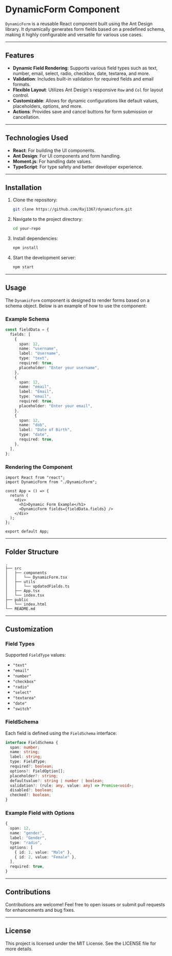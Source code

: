 # DynamicForm Component

`DynamicForm` is a reusable React component built using the Ant Design library. It dynamically generates form fields based on a predefined schema, making it highly configurable and versatile for various use cases.

---

## Features

- **Dynamic Field Rendering**: Supports various field types such as text, number, email, select, radio, checkbox, date, textarea, and more.
- **Validation**: Includes built-in validation for required fields and email formats.
- **Flexible Layout**: Utilizes Ant Design's responsive `Row` and `Col` for layout control.
- **Customizable**: Allows for dynamic configurations like default values, placeholders, options, and more.
- **Actions**: Provides save and cancel buttons for form submission or cancellation.

---

## Technologies Used

- **React**: For building the UI components.
- **Ant Design**: For UI components and form handling.
- **Moment.js**: For handling date values.
- **TypeScript**: For type safety and better developer experience.

---

## Installation

1. Clone the repository:
   ```bash
   git clone https://github.com/Raj1367/dynamicform.git
   ```
2. Navigate to the project directory:
   ```bash
   cd your-repo
   ```
3. Install dependencies:
   ```bash
   npm install
   ```
4. Start the development server:
   ```bash
   npm start
   ```

---

## Usage

The `DynamicForm` component is designed to render forms based on a schema object. Below is an example of how to use the component:

### Example Schema

```typescript
const fieldData = {
  fields: [
    {
      span: 12,
      name: "username",
      label: "Username",
      type: "text",
      required: true,
      placeholder: "Enter your username",
    },
    {
      span: 12,
      name: "email",
      label: "Email",
      type: "email",
      required: true,
      placeholder: "Enter your email",
    },
    {
      span: 12,
      name: "dob",
      label: "Date of Birth",
      type: "date",
      required: true,
    },
  ],
};
```

### Rendering the Component

```tsx
import React from "react";
import DynamicForm from "./DynamicForm";

const App = () => {
  return (
    <div>
      <h1>Dynamic Form Example</h1>
      <DynamicForm fields={fieldData.fields} />
    </div>
  );
};

export default App;
```

---

## Folder Structure

```
.
├── src
│   ├── components
│   │   └── DynamicForm.tsx
│   ├── utils
│   │   └── updatedFields.ts
│   ├── App.tsx
│   └── index.tsx
├── public
│   └── index.html
└── README.md
```

---

## Customization

### Field Types
Supported `FieldType` values:
- `"text"`
- `"email"`
- `"number"`
- `"checkbox"`
- `"radio"`
- `"select"`
- `"textarea"`
- `"date"`
- `"switch"`

### FieldSchema
Each field is defined using the `FieldSchema` interface:
```typescript
interface FieldSchema {
  span: number;
  name: string;
  label: string;
  type: FieldType;
  required?: boolean;
  options?: FieldOption[];
  placeholder?: string;
  defaultvalue?: string | number | boolean;
  validation?: (rule: any, value: any) => Promise<void>;
  disabled?: boolean;
  checked?: boolean;
}
```

### Example Field with Options
```typescript
{
  span: 12,
  name: "gender",
  label: "Gender",
  type: "radio",
  options: [
    { id: 1, value: "Male" },
    { id: 2, value: "Female" },
  ],
  required: true,
}
```

---

## Contributions

Contributions are welcome! Feel free to open issues or submit pull requests for enhancements and bug fixes.

---

## License

This project is licensed under the MIT License. See the LICENSE file for more details.



